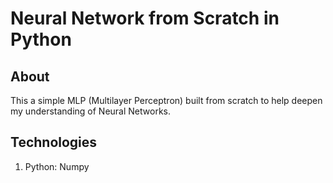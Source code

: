 # Neural Network from Scratch in Python

## About

This a simple MLP (Multilayer Perceptron) built from scratch to help deepen my understanding of Neural Networks.

## Technologies

1. Python: Numpy
